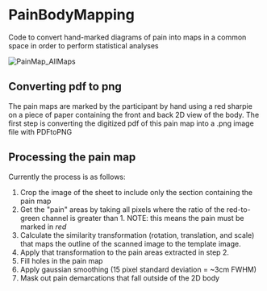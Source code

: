 # PainBodyMapping
Code to convert hand-marked diagrams of pain into maps in a common space in order to perform statistical analyses

![PainMap_AllMaps](https://user-images.githubusercontent.com/98111478/170510629-06ba1bfa-01fa-4555-a5c7-354d27a0cbf5.png)


## Converting pdf to png
The pain maps are marked by the participant by hand using a red sharpie on a piece of paper containing the front and back 2D view of the body. The first step is converting the digitized pdf of this pain map into a .png image file with PDFtoPNG

## Processing the pain map
Currently the process is as follows:
  1.  Crop the image of the sheet to include only the section containing the pain map
  2.  Get the "pain" areas by taking all pixels where the ratio of the red-to-green channel is greater than 1. NOTE: this means the pain must be marked in _red_
  3.  Calculate the similarity transformation (rotation, translation, and scale) that maps the outline of the scanned image to the template image.
  4.  Apply that transformation to the pain areas extracted in step 2.
  5.  Fill holes in the pain map
  6.  Apply gaussian smoothing (15 pixel standard deviation = ~3cm FWHM)
  7.  Mask out pain demarcations that fall outside of the 2D body
